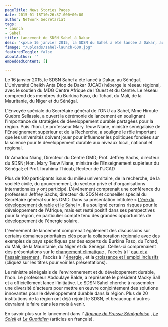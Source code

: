 ```yaml
---
pageTitle: News Stories Pages
date: 2015-01-18T10:26:37.000+00:00
author: Network Secretariat
tags:
- Launch
- Sahel
title: Lancement de SDSN Sahel à Dakar
desc: "<p>Le 16 janvier 2015, la SDSN du Sahel a été lancée à Dakar, au Sénégal.</p>"
fImage: "/uploads/sahel-launch-600.jpg"
featuredToggle: false
aboutAuthor: ''
embeddedContent: []

---
```

Le 16 janvier 2015, le SDSN Sahel a été lancé à Dakar, au Sénégal. L'Université Cheikh Anta Diop de Dakar (UCAD) héberge le réseau régional, avec le soutien du MDG Centre Afrique de l'Ouest et du Centre. Le réseau comprend des membres du Burkina Faso, du Tchad, du Mali, de la Mauritanie, du Niger et du Sénégal.

L'Envoyée spéciale du Secrétaire général de l'ONU au Sahel, Mme Hiroute Guebre Sellassie, a ouvert la cérémonie de lancement en soulignant l'importance de stratégies de développement durable partagées pour la région. Puis l'hon. Le professeur Mary Teuw Niane, ministre sénégalaise de l'Enseignement supérieur et de la Recherche, a souligné le rôle important que les universités doivent jouer pour influencer les politiques fondées sur la science pour le développement durable aux niveaux local, national et régional.

Dr Amadou Niang, Directeur du Centre OMD; Prof. Jeffrey Sachs, directeur du SDSN; Hon. Mary Teuw Niane, ministre de l'Enseignement supérieur du Sénégal; et Prof. Ibrahima Thioub, Recteur de l'UCAD

Plus de 100 participants issus du milieu universitaire, de la recherche, de la société civile, du gouvernement, du secteur privé et d'organisations internationales y ont participé. L'événement comprenait une conférence du professeur Jeffrey Sachs, directeur du SDSN et conseiller spécial du Secrétaire général sur les OMD. Dans sa présentation intitulée « [L'ère du développement durable et le Sahel](http://unsdsn.org/wp-content/uploads/2015/01/Sachs-SDSN-Sahel-January-16-2015.pdf) », il a souligné certains risques pour le développement de l'Afrique, mais est resté positif dans ses perspectives pour la région, en particulier compte tenu des grandes opportunités de développement de l'énergie solaire.

L'événement de lancement comprenait également des discussions sur certains domaines prioritaires clés pour la collaboration régionale avec des exemples de pays spécifiques par des experts du Burkina Faso, du Tchad, du Mali, de la Mauritanie, du Niger et du Sénégal. Celles-ci comprenaient des présentations sur le [changement climatique](http://unsdsn.org/wp-content/uploads/2015/01/pr%C3%A9sentation-changement-climatique.pdf "Lien: http://unsdsn.org/wp-content/uploads/2015/01/présentation-changement-climatique.pdf") , l'accès à l' [eau et à l'assainissement](http://unsdsn.org/wp-content/uploads/2015/01/PRESENTATION-CAEPHA.pdf "Lien: http://unsdsn.org/wp-content/uploads/2015/01/PRESENTATION-CAEPHA.pdf") , l'accès à l' [énergie](http://unsdsn.org/wp-content/uploads/2015/01/Energie-et-croissance-%C3%A9conomique.pdf "Lien: http://unsdsn.org/wp-content/uploads/2015/01/Energie-et-croissance-économique.pdf") , et la [croissance et l'emploi inclusifs](http://unsdsn.org/wp-content/uploads/2015/01/PRESENTATION-MAURITANIE.pdf "Lien: http://unsdsn.org/wp-content/uploads/2015/01/PRESENTATION-MAURITANIE.pdf") (cliquez sur les titres pour voir les présentations).

Le ministre sénégalais de l'environnement et du développement durable, l'hon. Le professeur Abdoulaye Balde, a représenté le président Macky Sall et a officiellement lancé l'initiative. Le SDSN Sahel cherche à rassembler une diversité d'acteurs pour mettre en œuvre conjointement des solutions innovantes pour le développement durable dans la région. Plus de 20 institutions de la région ont déjà rejoint le SDSN, et beaucoup d'autres devraient le faire dans les mois à venir.

En savoir plus sur le lancement dans l' [_Agence de Presse Sénégalaise_](http://www.aps.sn/articles.php?id_article=137837) , [_Le Soleil_](http://www.lesoleil.sn/index.php?option=com_content&view=article&id=44118:pays-du-sahel--le-reseau-des-solutions-pour-le-developpement-durable-lance&catid=140:actualites) et [_Le Quotidien_](http://www.lequotidien.sn/new/index.php/component/k2/item/2405-elimination-de-la-pauvrete-dans-le-sahel-l-ucad-propose-son-expertise.html) (articles en français).
